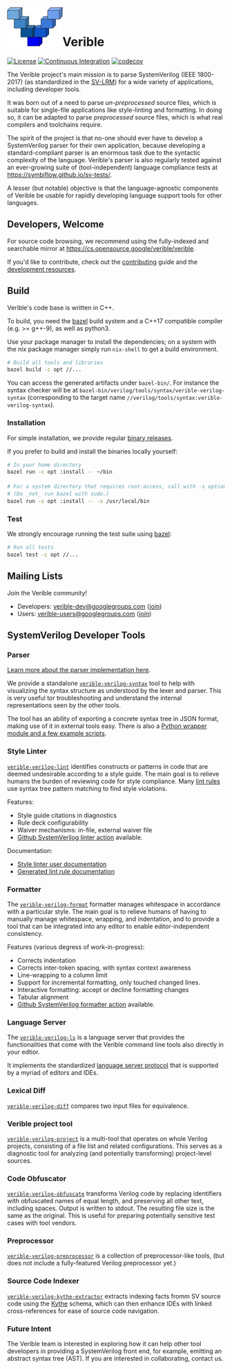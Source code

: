 # ![](./img/verible-logo-headline.png)Verible



[![License](https://img.shields.io/badge/License-Apache%202.0-blue.svg)](https://opensource.org/licenses/Apache-2.0)
[![Continuous Integration](https://github.com/chipsalliance/verible/workflows/verible-ci/badge.svg)](https://github.com/chipsalliance/verible/actions/workflows/verible-ci.yml)
[![codecov](https://codecov.io/gh/chipsalliance/verible/branch/master/graph/badge.svg?token=5f656dpmDT)](https://codecov.io/gh/chipsalliance/verible)

<!--*
freshness: { owner: 'hzeller' reviewed: '2020-10-08' }
*-->

The Verible project's main mission is to parse SystemVerilog (IEEE 1800-2017)
(as standardized in the [SV-LRM]) for a wide variety of applications, including
developer tools.

It was born out of a need to parse *un-preprocessed* source files, which is
suitable for single-file applications like style-linting and formatting. In
doing so, it can be adapted to parse *preprocessed* source files, which is what
real compilers and toolchains require.

The spirit of the project is that no-one should ever have to develop a
SystemVerilog parser for their own application, because developing a
standard-compliant parser is an enormous task due to the syntactic complexity of
the language. Verible's parser is also regularly tested against an ever-growing
suite of (tool-independent) language compliance tests at
https://symbiflow.github.io/sv-tests/.

A lesser (but notable) objective is that the language-agnostic components of
Verible be usable for rapidly developing language support tools for other
languages.

## Developers, Welcome

For source code browsing, we recommend using the fully-indexed and searchable
mirror at https://cs.opensource.google/verible/verible.

If you'd like to contribute, check out the [contributing](./CONTRIBUTING.md)
guide and the [development resources](./doc/development.md).

## Build

Verible's code base is written in C++.

To build, you need the [bazel] build system and a C++17 compatible compiler
(e.g. >= g++-9), as well as python3.

Use your package manager to install the dependencies; on a system with
the nix package manager simply run `nix-shell` to get a build environment.

```bash
# Build all tools and libraries
bazel build -c opt //...
```

You can access the generated artifacts under `bazel-bin/`. For instance the
syntax checker will be at
`bazel-bin/verilog/tools/syntax/verible-verilog-syntax` (corresponding to the
target name `//verilog/tools/syntax:verible-verilog-syntax`).

### Installation

For simple installation, we provide regular [binary releases].

If you prefer to build and install the binaries locally yourself:

```bash
# In your home directory
bazel run -c opt :install -- ~/bin

# For a system directory that requires root-access, call with -s option.
# (Do _not_ run bazel with sudo.)
bazel run -c opt :install -- -s /usr/local/bin
```

### Test

We strongly encourage running the test suite using [bazel]:

```bash
# Run all tests
bazel test -c opt //...
```

## Mailing Lists

Join the Verible community!

*   Developers: verible-dev@googlegroups.com
    ([join](https://groups.google.com/forum/#!forum/verible-dev/join))
*   Users: verible-users@googlegroups.com
    ([join](https://groups.google.com/forum/#!forum/verible-users/join))

## SystemVerilog Developer Tools

### Parser

[Learn more about the parser implementation here](./verilog/parser).

We provide a standalone [`verible-verilog-syntax`](./verilog/tools/syntax) tool
to help with visualizing the syntax structure as understood by the lexer and
parser. This is very useful tor troubleshooting and understand the internal
representations seen by the other tools.

The tool has an ability of exporting a concrete syntax tree in JSON format,
making use of it in external tools easy. There is also a
[Python wrapper module and a few example scripts](./verilog/tools/syntax/export_json_examples).

### Style Linter

[`verible-verilog-lint`](./verilog/tools/lint) identifies constructs or patterns
in code that are deemed undesirable according to a style guide. The main goal is
to relieve humans the burden of reviewing code for style compliance. Many
[lint rules][lint-rule-list] use syntax tree pattern matching to find style
violations.

Features:

 * Style guide citations in diagnostics
 * Rule deck configurability
 * Waiver mechanisms: in-file, external waiver file
 * [Github SystemVerilog linter action][github-lint-action] available.

Documentation:

*   [Style linter user documentation](./verilog/tools/lint)
*   [Generated lint rule documentation][lint-rule-list]

### Formatter

The [`verible-verilog-format`](./verilog/tools/formatter) formatter manages
whitespace in accordance with a particular style. The main goal is to relieve
humans of having to manually manage whitespace, wrapping, and indentation, and
to provide a tool that can be integrated into any editor to enable
editor-independent consistency.

Features (various degress of work-in-progress):

 * Corrects indentation
 * Corrects inter-token spacing, with syntax context awareness
 * Line-wrapping to a column limit
 * Support for incremental formatting, only touched changed lines.
 * Interactive formatting: accept or decline formatting changes
 * Tabular alignment
 * [Github SystemVerilog formatter action][github-format-action] available.

<!--
TODO(fangism): a demo GIF animation here.
See https://github.com/chipsalliance/verible/issues/528
-->

### Language Server

The [`verible-verilog-ls`](./verilog/tools/ls) is a language server that
provides the functionalities that come with the Verible command line tools
also directly in your edtior.

It implements the standardized [language server protocol] that is supported
by a myriad of editors and IDEs.

### Lexical Diff

[`verible-verilog-diff`](./verilog/tools/diff) compares two input files for
equivalence.

### Verible project tool

[`verible-verilog-project`](./verilog/tools/project) is a multi-tool that
operates on whole Verilog projects, consisting of a file list and related
configurations. This serves as a diagnostic tool for analyzing (and potentially
transforming) project-level sources.

### Code Obfuscator

[`verible-verilog-obfuscate`](./verilog/tools/obfuscator) transforms Verilog
code by replacing identifiers with obfuscated names of equal length, and
preserving all other text, including spaces. Output is written to stdout. The
resulting file size is the same as the original. This is useful for preparing
potentially sensitive test cases with tool vendors.

<!--
TODO(fangism): a short demo GIF animation here.
See https://github.com/chipsalliance/verible/issues/528
-->

### Preprocessor

[`verible-verilog-preprocessor`](./verilog/tools/preprocessor) is a collection
of preprocessor-like tools, (but does not include a fully-featured Verilog
preprocessor yet.)

### Source Code Indexer

[`verible-verilog-kythe-extractor`](./verilog/tools/kythe) extracts indexing
facts fromm SV source code using the [Kythe](http://kythe.io) schema, which can
then enhance IDEs with linked cross-references for ease of source code
navigation.

<!--
TODO(minatoma): short animation of hover/navigation features
-->

### Future Intent

The Verible team is interested in exploring how it can help other tool
developers in providing a SystemVerilog front end, for example, emitting an
abstract syntax tree (AST). If you are interested in collaborating, contact us.

[bazel]: https://bazel.build/
[SV-LRM]: https://ieeexplore.ieee.org/document/8299595
[lint-rule-list]: https://chipsalliance.github.io/verible/lint.html
[github-lint-action]: https://github.com/chipsalliance/verible-linter-action
[github-format-action]: https://github.com/chipsalliance/verible-formatter-action
[binary releases]: https://github.com/chipsalliance/verible/releases
[language server protocol]: https://microsoft.github.io/language-server-protocol/
